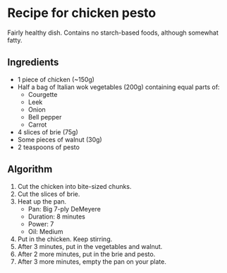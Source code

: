 Recipe for chicken pesto
========================
Fairly healthy dish. Contains no starch-based foods, although somewhat fatty.

Ingredients
-----------
- 1 piece of chicken (~150g)
- Half a bag of Italian wok vegetables (200g) containing equal parts of:
  - Courgette
  - Leek
  - Onion
  - Bell pepper
  - Carrot
- 4 slices of brie (75g)
- Some pieces of walnut (30g)
- 2 teaspoons of pesto

Algorithm
---------
1. Cut the chicken into bite-sized chunks.
2. Cut the slices of brie.
3. Heat up the pan.
	- Pan: Big 7-ply DeMeyere
	- Duration: 8 minutes
	- Power: 7
	- Oil: Medium
4. Put in the chicken. Keep stirring.
5. After 3 minutes, put in the vegetables and walnut.
6. After 2 more minutes, put in the brie and pesto.
7. After 3 more minutes, empty the pan on your plate.
